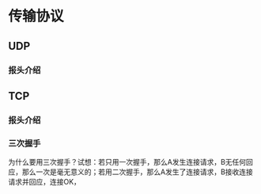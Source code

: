 

# 传输协议

## UDP

### 报头介绍

## TCP

### 报头介绍

### 三次握手
为什么要用三次握手？试想：若只用一次握手，那么A发生连接请求，B无任何回应，那么一次是毫无意义的；若用二次握手，那么A发生了连接请求，B接收连接请求并回应，连接OK，

